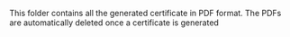 This folder contains all the generated certificate in PDF format. The PDFs are automatically deleted once a certificate is generated